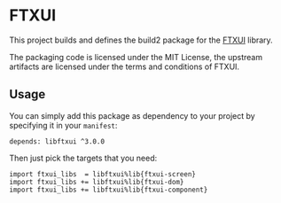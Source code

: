# FTXUI

This project builds and defines the build2 package for the [FTXUI](https://github.com/ArthurSonzogni/FTXUI) library.

The packaging code is licensed under the MIT License, the upstream artifacts are licensed under the terms and conditions of FTXUI.

## Usage

You can simply add this package as dependency to your project by specifying it in your `manifest`:

```
depends: libftxui ^3.0.0
```

Then just pick the targets that you need:

```
import ftxui_libs  = libftxui%lib{ftxui-screen}
import ftxui_libs += libftxui%lib{ftxui-dom}
import ftxui_libs += libftxui%lib{ftxui-component}
```
